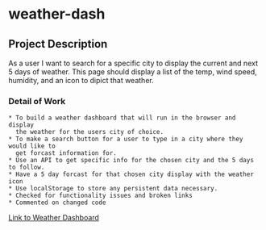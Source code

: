 # weather-dash

## Project Description

As a user I want to search for a specific city to display the current and next 5 days of weather.
This page should display a list of the temp, wind speed, humidity, and an icon to dipict that weather.

### Detail of Work

    * To build a weather dashboard that will run in the browser and display
      the weather for the users city of choice.
    * To make a search button for a user to type in a city where they would like to
      get forcast information for.
    * Use an API to get specific info for the chosen city and the 5 days to follow.
    * Have a 5 day forcast for that chosen city display with the weather icon
    * Use localStorage to store any persistent data necessary.
    * Checked for functionality issues and broken links
    * Commented on changed code

[Link to Weather Dashboard](http://127.0.0.1:5500/weather-dash/index.html)
